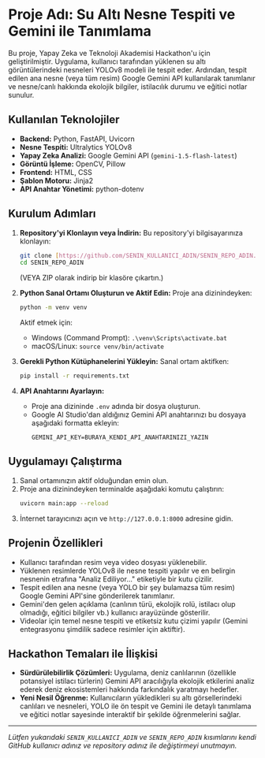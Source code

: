 # Proje Adı: Su Altı Nesne Tespiti ve Gemini ile Tanımlama

Bu proje, Yapay Zeka ve Teknoloji Akademisi Hackathon'u için geliştirilmiştir. Uygulama, kullanıcı tarafından yüklenen su altı görüntülerindeki nesneleri YOLOv8 modeli ile tespit eder. Ardından, tespit edilen ana nesne (veya tüm resim) Google Gemini API kullanılarak tanımlanır ve nesne/canlı hakkında ekolojik bilgiler, istilacılık durumu ve eğitici notlar sunulur.

## Kullanılan Teknolojiler

* **Backend:** Python, FastAPI, Uvicorn
* **Nesne Tespiti:** Ultralytics YOLOv8
* **Yapay Zeka Analizi:** Google Gemini API (`gemini-1.5-flash-latest`)
* **Görüntü İşleme:** OpenCV, Pillow
* **Frontend:** HTML, CSS
* **Şablon Motoru:** Jinja2
* **API Anahtar Yönetimi:** python-dotenv

## Kurulum Adımları

1.  **Repository'yi Klonlayın veya İndirin:**
    Bu repository'yi bilgisayarınıza klonlayın:
    ```bash
    git clone [https://github.com/SENIN_KULLANICI_ADIN/SENIN_REPO_ADIN.git](https://github.com/SENIN_KULLANICI_ADIN/SENIN_REPO_ADIN.git)
    cd SENIN_REPO_ADIN
    ```
    (VEYA ZIP olarak indirip bir klasöre çıkartın.)

2.  **Python Sanal Ortamı Oluşturun ve Aktif Edin:**
    Proje ana dizinindeyken:
    ```bash
    python -m venv venv
    ```
    Aktif etmek için:
    * Windows (Command Prompt): `.\venv\Scripts\activate.bat`
    * macOS/Linux: `source venv/bin/activate`

3.  **Gerekli Python Kütüphanelerini Yükleyin:**
    Sanal ortam aktifken:
    ```bash
    pip install -r requirements.txt
    ```

4.  **API Anahtarını Ayarlayın:**
    * Proje ana dizininde `.env` adında bir dosya oluşturun.
    * Google AI Studio'dan aldığınız Gemini API anahtarınızı bu dosyaya aşağıdaki formatta ekleyin:
        ```env
        GEMINI_API_KEY=BURAYA_KENDI_API_ANAHTARINIZI_YAZIN
        ```

## Uygulamayı Çalıştırma

1.  Sanal ortamınızın aktif olduğundan emin olun.
2.  Proje ana dizinindeyken terminalde aşağıdaki komutu çalıştırın:
    ```bash
    uvicorn main:app --reload
    ```
3.  İnternet tarayıcınızı açın ve `http://127.0.0.1:8000` adresine gidin.

## Projenin Özellikleri

* Kullanıcı tarafından resim veya video dosyası yüklenebilir.
* Yüklenen resimlerde YOLOv8 ile nesne tespiti yapılır ve en belirgin nesnenin etrafına "Analiz Ediliyor..." etiketiyle bir kutu çizilir.
* Tespit edilen ana nesne (veya YOLO bir şey bulamazsa tüm resim) Google Gemini API'sine gönderilerek tanımlanır.
* Gemini'den gelen açıklama (canlının türü, ekolojik rolü, istilacı olup olmadığı, eğitici bilgiler vb.) kullanıcı arayüzünde gösterilir.
* Videolar için temel nesne tespiti ve etiketsiz kutu çizimi yapılır (Gemini entegrasyonu şimdilik sadece resimler için aktiftir).

## Hackathon Temaları ile İlişkisi

* **Sürdürülebilirlik Çözümleri:** Uygulama, deniz canlılarının (özellikle potansiyel istilacı türlerin) Gemini API aracılığıyla ekolojik etkilerini analiz ederek deniz ekosistemleri hakkında farkındalık yaratmayı hedefler.
* **Yeni Nesil Öğrenme:** Kullanıcıların yükledikleri su altı görsellerindeki canlıları ve nesneleri, YOLO ile ön tespit ve Gemini ile detaylı tanımlama ve eğitici notlar sayesinde interaktif bir şekilde öğrenmelerini sağlar.

---
*Lütfen yukarıdaki `SENIN_KULLANICI_ADIN` ve `SENIN_REPO_ADIN` kısımlarını kendi GitHub kullanıcı adınız ve repository adınız ile değiştirmeyi unutmayın.*
